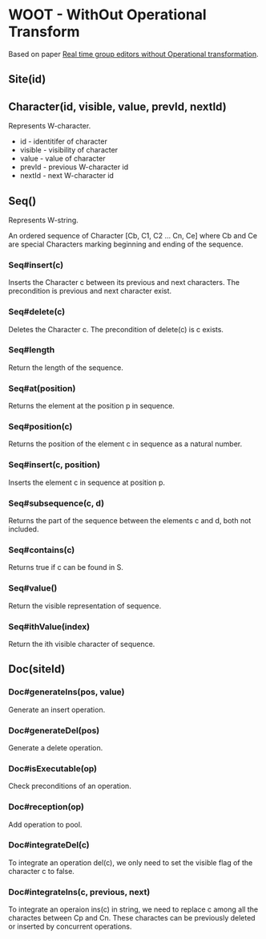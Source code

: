 # WOOT - WithOut Operational Transform

Based on paper [Real time group editors without Operational transformation](https://hal.inria.fr/inria-00071240/document).

## Site(id)

## Character(id, visible, value, prevId, nextId)

Represents W-character.

- id - identitifer of character
- visible - visibility of character
- value - value of character
- prevId - previous W-character id
- nextId - next W-character id

## Seq()

Represents W-string.

An ordered sequence of Character [Cb, C1, C2 ... Cn, Ce] where Cb and Ce are special Characters marking beginning and ending of the sequence.

### Seq#insert(c)

Inserts the Character c between its previous and next characters. The precondition is previous and next character exist.

### Seq#delete(c)

Deletes the Character c. The precondition of delete(c) is c exists.

### Seq#length

Return the length of the sequence.

### Seq#at(position)

Returns the element at the position p in sequence.

### Seq#position(c)

Returns the position of the element c in sequence as a natural number.

### Seq#insert(c, position)

Inserts the element c in sequence at position p.

### Seq#subsequence(c, d)

Returns the part of the sequence between the elements c and d, both not included.

### Seq#contains(c)

Returns true if c can be found in S.

### Seq#value()

Return the visible representation of sequence.

### Seq#ithValue(index)

Return the ith visible character of sequence.

## Doc(siteId)

### Doc#generateIns(pos, value)

Generate an insert operation.

### Doc#generateDel(pos)

Generate a delete operation.

### Doc#isExecutable(op)

Check preconditions of an operation.

### Doc#reception(op)

Add operation to pool.

### Doc#integrateDel(c)

To integrate an operation del(c), we only need to set the visible flag of the character c to false.

### Doc#integrateIns(c, previous, next)

To integrate an operaion ins(c) in string, we need to replace c among all the charactes between Cp and Cn.
These charactes can be previously deleted or inserted by concurrent operations.